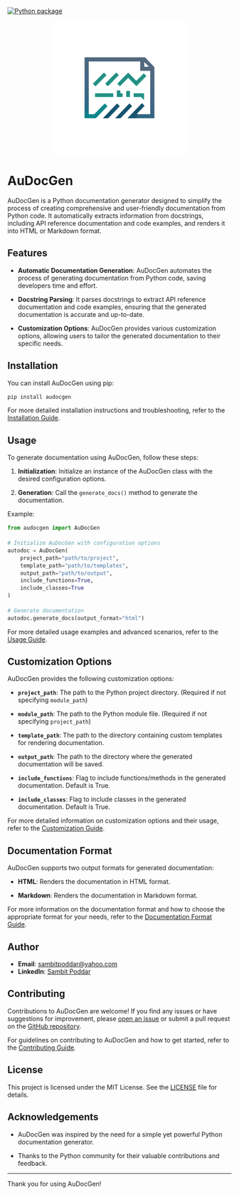 [![Python package](https://github.com/sambitpoddar/audocgen/actions/workflows/python-package.yml/badge.svg?branch=main)](https://github.com/sambitpoddar/audocgen/actions/workflows/python-package.yml)
<center><img src="assets/audocgenlogo.png" alt="AuDocGen Logo" width="300"/></center>

# AuDocGen

AuDocGen is a Python documentation generator designed to simplify the process of creating comprehensive and user-friendly documentation from Python code. It automatically extracts information from docstrings, including API reference documentation and code examples, and renders it into HTML or Markdown format.

## Features

- **Automatic Documentation Generation**: AuDocGen automates the process of generating documentation from Python code, saving developers time and effort.
  
- **Docstring Parsing**: It parses docstrings to extract API reference documentation and code examples, ensuring that the generated documentation is accurate and up-to-date.
  
- **Customization Options**: AuDocGen provides various customization options, allowing users to tailor the generated documentation to their specific needs.

## Installation

You can install AuDocGen using pip:

```bash
pip install audocgen
```

For more detailed installation instructions and troubleshooting, refer to the [Installation Guide](docs/installation.md).

## Usage

To generate documentation using AuDocGen, follow these steps:

1. **Initialization**: Initialize an instance of the AuDocGen class with the desired configuration options.
  
2. **Generation**: Call the `generate_docs()` method to generate the documentation.

Example:

```python
from audocgen import AuDocGen

# Initialize AuDocGen with configuration options
autodoc = AuDocGen(
    project_path="path/to/project",
    template_path="path/to/templates",
    output_path="path/to/output",
    include_functions=True,
    include_classes=True
)

# Generate documentation
autodoc.generate_docs(output_format="html")
```

For more detailed usage examples and advanced scenarios, refer to the [Usage Guide](docs/usage.md).

## Customization Options

AuDocGen provides the following customization options:

- **`project_path`**: The path to the Python project directory. (Required if not specifying `module_path`)

- **`module_path`**: The path to the Python module file. (Required if not specifying `project_path`)

- **`template_path`**: The path to the directory containing custom templates for rendering documentation.

- **`output_path`**: The path to the directory where the generated documentation will be saved.

- **`include_functions`**: Flag to include functions/methods in the generated documentation. Default is True.

- **`include_classes`**: Flag to include classes in the generated documentation. Default is True.

For more detailed information on customization options and their usage, refer to the [Customization Guide](docs/customization.md).

## Documentation Format

AuDocGen supports two output formats for generated documentation:

- **HTML**: Renders the documentation in HTML format.

- **Markdown**: Renders the documentation in Markdown format.

For more information on the documentation format and how to choose the appropriate format for your needs, refer to the [Documentation Format Guide](docs/docuformatguide.md).

## Author

- **Email**: [sambitpoddar@yahoo.com](mailto:sambitpoddar@yahoo.com)
- **LinkedIn**: [Sambit Poddar](https://linkedin.com/in/sambitpoddar)

## Contributing

Contributions to AuDocGen are welcome! If you find any issues or have suggestions for improvement, please [open an issue](https://github.com/sambitpoddar/audocgen/issues) or submit a pull request on the [GitHub repository](https://github.com/sambitpoddar/audocgen).

For guidelines on contributing to AuDocGen and how to get started, refer to the [Contributing Guide](CONTRIBUTING.md).

## License

This project is licensed under the MIT License. See the [LICENSE](LICENSE) file for details.

## Acknowledgements

- AuDocGen was inspired by the need for a simple yet powerful Python documentation generator.

- Thanks to the Python community for their valuable contributions and feedback.

---

Thank you for using AuDocGen!
